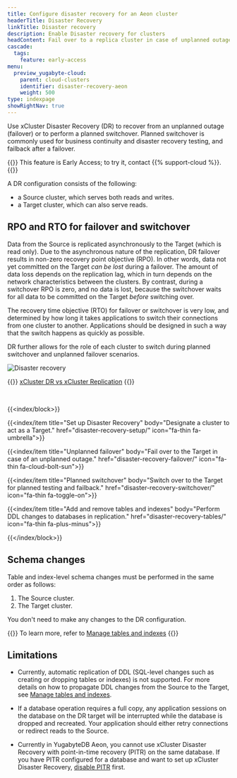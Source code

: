 ```yaml
---
title: Configure disaster recovery for an Aeon cluster
headerTitle: Disaster Recovery
linkTitle: Disaster recovery
description: Enable Disaster recovery for clusters
headContent: Fail over to a replica cluster in case of unplanned outages
cascade:
  tags:
    feature: early-access
menu:
  preview_yugabyte-cloud:
    parent: cloud-clusters
    identifier: disaster-recovery-aeon
    weight: 500
type: indexpage
showRightNav: true
---
```


Use xCluster Disaster Recovery (DR) to recover from an unplanned outage (failover) or to perform a planned switchover. Planned switchover is commonly used for business continuity and disaster recovery testing, and failback after a failover.

{{<tip title="Early Access">}}
This feature is Early Access; to try it, contact {{% support-cloud %}}.
{{</tip>}}

A DR configuration consists of the following:

- a Source cluster, which serves both reads and writes.
- a Target cluster, which can also serve reads.

## RPO and RTO for failover and switchover

Data from the Source is replicated asynchronously to the Target (which is read only). Due to the asynchronous nature of the replication, DR failover results in non-zero recovery point objective (RPO). In other words, data not yet committed on the Target _can be lost_ during a failover. The amount of data loss depends on the replication lag, which in turn depends on the network characteristics between the clusters. By contrast, during a switchover RPO is zero, and no data is lost, because the switchover waits for all data to be committed on the Target _before_ switching over.

The recovery time objective (RTO) for failover or switchover is very low, and determined by how long it takes applications to switch their connections from one cluster to another. Applications should be designed in such a way that the switch happens as quickly as possible.

DR further allows for the role of each cluster to switch during planned switchover and unplanned failover scenarios.

![Disaster recovery](/images/yb-platform/disaster-recovery/disaster-recovery.png)

{{<lead link="../../../yugabyte-platform/back-up-restore-universes/disaster-recovery/#xcluster-dr-vs-xcluster-replication">}}
[xCluster DR vs xCluster Replication](../../../yugabyte-platform/back-up-restore-universes/disaster-recovery/#xcluster-dr-vs-xcluster-replication)
{{</lead>}}

&nbsp;

{{<index/block>}}

  {{<index/item
    title="Set up Disaster Recovery"
    body="Designate a cluster to act as a Target."
    href="disaster-recovery-setup/"
    icon="fa-thin fa-umbrella">}}

  {{<index/item
    title="Unplanned failover"
    body="Fail over to the Target in case of an unplanned outage."
    href="disaster-recovery-failover/"
    icon="fa-thin fa-cloud-bolt-sun">}}

  {{<index/item
    title="Planned switchover"
    body="Switch over to the Target for planned testing and failback."
    href="disaster-recovery-switchover/"
    icon="fa-thin fa-toggle-on">}}

  {{<index/item
    title="Add and remove tables and indexes"
    body="Perform DDL changes to databases in replication."
    href="disaster-recovery-tables/"
    icon="fa-thin fa-plus-minus">}}

{{</index/block>}}

## Schema changes

Table and index-level schema changes must be performed in the same order as follows:

1. The Source cluster.
2. The Target cluster.

You don't need to make any changes to the DR configuration.

{{<lead link="./disaster-recovery-tables/">}}
To learn more, refer to [Manage tables and indexes](./disaster-recovery-tables/)
{{</lead>}}

## Limitations

- Currently, automatic replication of DDL (SQL-level changes such as creating or dropping tables or indexes) is not supported. For more details on how to propagate DDL changes from the Source to the Target, see [Manage tables and indexes](./disaster-recovery-tables/).

- If a database operation requires a full copy, any application sessions on the database on the DR target will be interrupted while the database is dropped and recreated. Your application should either retry connections or redirect reads to the Source.

- Currently in YugabyteDB Aeon, you cannot use xCluster Disaster Recovery with point-in-time recovery (PITR) on the same database. If you have PITR configured for a database and want to set up xCluster Disaster Recovery, [disable PITR](../aeon-pitr/#disable-pitr) first.


